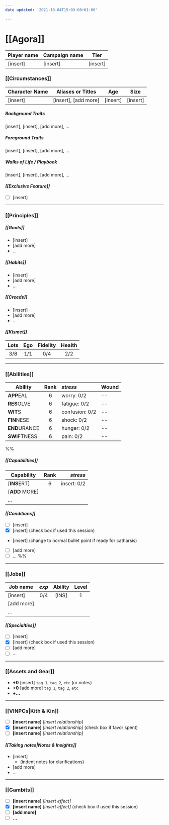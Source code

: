 ```yaml
---
date updated: '2021-10-04T15:03:08+01:00'

---
```


# [[Agora]]

| Player name | Campaign name | Tier     |
| ----------- | ------------- | -------- |
| [insert]    | [insert]      | [insert] |

### [[Circumstances]]

| Character Name | Aliases or Titles    | Age      | Size     |
| -------------- | -------------------- | -------- | -------- |
| [insert]       | [insert], [add more] | [insert] | [insert] |

##### Background Traits

[insert], [insert], [add more], ...

##### Foreground Traits

[insert], [insert], [add more], ...

##### Walks of Life / Playbook

[insert], [insert], [add more], ...

#### _[[Exclusive Feature]]_

- [ ] [insert]

---

### [[Principles]]

##### [[Goals]]

- [insert]
- [add more]
- ...

##### [[Habits]]

- [insert]
- [add more]
- ...

##### [[Creeds]]

- [insert]
- [add more]
- ...

#### _[[Kismet]]_

| Lots | Ego | Fidelity | Health |
| :--: | :-: | :------: | :----: |
|  3/8 | 1/1 |    0/4   |   2/2  |

---

### [[Abilities]]

| Ability       | Rank | _stress_       | Wound |
| ------------- |:----:|:-------------- | ----- |
| **APP**EAL    |  6   | worry: 0/2     | --    |
| **RES**OLVE   |  6   | fatigue: 0/2   | --    |
| **WIT**S      |  6   | confusion: 0/2 | --    |
| **FIN**NESE   |  6   | shock: 0/2     | --    |
| **END**URANCE |  6   | hunger: 0/2    | --    |
| **SWI**FTNESS |  6   | pain: 0/2      | --    |
%%
##### [[Capabilities]]

| Capability     | Rank |    _stress_ |
| -------------- | :--: | ----------: |
| [**INS**ERT]   |   6  | insert: 0/2 |
| [**ADD** MORE] |      |             |
| ...            |      |             |

#### _[[Conditions]]_
- [ ] [insert]
- [x] [insert] (check box if used this session)
- [insert] (change to normal bullet point if ready for catharsis)
- [ ] [add more]
- [ ] ...
%%
---

### [[Jobs]]

| Job name   | _exp_ | Ability | Level |
| ---------- | :---: | :-----: | :---: |
| [insert]   |  0/4  |  [INS]  |   1   |
| [add more] |       |         |       |
| ...        |       |         |       |

#### _[[Specialties]]_

- [ ] [insert]
- [x] [insert] (check box if used this session)
- [ ] [add more]
- [ ] ...

---

### [[Assets and Gear]]

- **+0** [insert] `tag 1`, `tag 2`, `etc` (or notes)
- **+0** [add more] `tag 1`, `tag 2`, `etc` 
- **+...**

---

### [[VINPCs|Kith & Kin]]

- [ ] **[insert name]** _[insert relationship]_
- [x] **[insert name]** _[insert relationship]_ (check box if favor spent)
- [ ] **[insert name]** _[insert relationship]_

#### _[[Taking notes|Notes & Insights]]_

- [insert]
	- (indent notes for clarifications)
- [add more]
- ...

---

### [[Gambits]]

- [ ] **[insert name]** _[insert effect]_
- [x] **[insert name]** _[insert effect]_ (check box if used this session)
- [ ] **[add more]**
- [ ] **...**